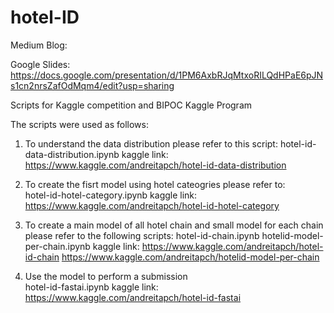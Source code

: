 # hotel-ID
Medium Blog:

Google Slides:
https://docs.google.com/presentation/d/1PM6AxbRJqMtxoRILQdHPaE6pJNs1cn2nrsZafOdMqm4/edit?usp=sharing

Scripts for Kaggle competition and BIPOC Kaggle Program

The scripts were used as follows:

1) To understand the data distribution please refer to this script:
   hotel-id-data-distribution.ipynb
   kaggle link: https://www.kaggle.com/andreitapch/hotel-id-data-distribution
   
2) To create the fisrt model using hotel cateogries please refer to:   
  hotel-id-hotel-category.ipynb
  kaggle link: https://www.kaggle.com/andreitapch/hotel-id-hotel-category

3) To create a main model of all hotel chain and small model for each chain please refer to the following scripts:
  hotel-id-chain.ipynb
  hotelid-model-per-chain.ipynb
  kaggle link: https://www.kaggle.com/andreitapch/hotel-id-chain
               https://www.kaggle.com/andreitapch/hotelid-model-per-chain
               
4) Use the model to perform a submission     
  hotel-id-fastai.ipynb
  kaggle link: https://www.kaggle.com/andreitapch/hotel-id-fastai
               
               
    
